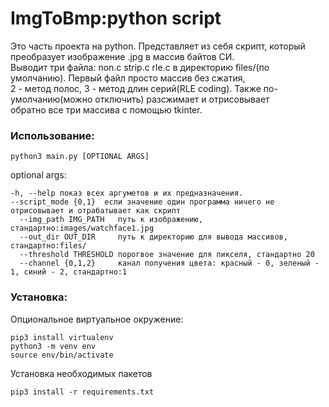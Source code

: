 # ImgToBmp:python script
Это часть проекта на python. Представляет из себя скрипт, который преобразует изображение .jpg в массив байтов СИ.     
Выводит три файла: non.c strip.c rle.c в директорию files/(по умолчанию). Первый файл просто массив без сжатия,      
2 - метод полос, 3 - метод длин серий(RLE coding). Также по-умолчанию(можно отключить) разсжимает и отрисовывает      
обратно все три массива с помощью tkinter.    
### Использование:
```
python3 main.py [OPTIONAL ARGS]    
```
optional args:   
```
-h, --help показ всех аргуметов и их предназначения.
--script_mode {0,1}  если значение один программа ничего не отрисовывает и отрабатывает как скрипт
  --img_path IMG_PATH   путь к изображению, стандартно:images/watchface1.jpg
  --out_dir OUT_DIR     путь к директорию для вывода массивов, стандартно:files/
  --threshold THRESHOLD порогвое значение для пикселя, стандартно 20
  --channel {0,1,2}     канал получения цвета: красный - 0, зеленый - 1, синий - 2, стандартно:1
```
### Установка:
Опциональное виртуальное окружение:     
```
pip3 install virtualenv
python3 -m venv env
source env/bin/activate
```
Установка необходимых пакетов      
```
pip3 install -r requirements.txt
```
